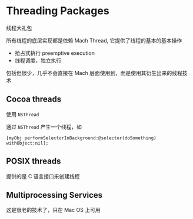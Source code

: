 # Threading Packages

线程大礼包

所有线程的底层实现都是依赖 Mach Thread, 它提供了线程的基本的基本操作

- 抢占式执行 preemptive execution
- 线程调度，独立执行

包括但很少，几乎不会直接在 Mach 层面使用到，而是使用其衍生出来的线程技术

## Cocoa threads

使用 `NSThread`

通过 `NSThread` 产生一个线程，如

```objc
[myObj performSelectorInBackground:@selector(doSomething) withObject:nil];
```

## POSIX threads

提供的是 C 语言接口来创建线程

## Multiprocessing Services

这是很老的技术了，只在 Mac OS 上可用



